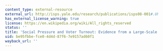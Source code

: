 ```yaml
---
content_type: external-resource
external_url: http://isps.yale.edu/research/publications/isps08-001#.Uh7twz8cXcw
has_external_license_warning: true
license: https://en.wikipedia.org/wiki/All_rights_reserved
status: ''
title: 'Social Pressure and Voter Turnout: Evidence from a Large-Scale Field Experiment'
uid: be95fbbe-fce0-4d4d-87f6-7e9157ad60f1
wayback_url: ''
---
```

